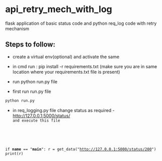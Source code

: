 # api_retry_mech_with_log
flask application of basic status code and python req_log code with retry mechanism

## Steps to follow:
* create a virtual env(optional) and activate the same

* in cmd run : pip install -r requirements.txt (make sure you are in same location where your requirements.txt file is present)
* run python run.py file
* first run run.py file
```python
python run.py
```
* in req_logging.py file change status as required - http://127.0.0.1:5000/status/<code> and execute this file
  ```python
if __name__ == "__main__":
    r = get_data("http://127.0.0.1:5000/status/200")
    print(r)
```
